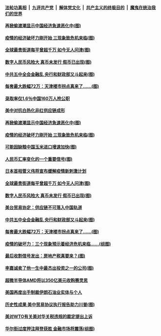 

####  [法轮功真相](../../../../basic/blob/master/README.md?t=10291731) &nbsp;|&nbsp; [九评共产党](../../../../9ping.md/blob/master/README.md?t=10291731) &nbsp;|&nbsp; [解体党文化](../../../../jtdwh.md/blob/master/README.md?t=10291731)  &nbsp;|&nbsp; [共产主义的终极目的](../../../../gczydzjmd.md/blob/master/README.md?t=10291731) &nbsp;|&nbsp; [魔鬼在统治我们的世界](../../../../mgztzwmdsj.md/blob/master/README.md?t=10291731) 

#### [再掀偷渡潮显示中国经济急速恶化中(图)](../pages/p5/950746.md?t=10291731) 

#### [疫情的经济破坏力刚开始 三现象致危机来临(图)](../pages/p5/950724.md?t=10291731) 

#### [全球最贵街道每平曾超千万 如今无人问津(图)](../pages/p5/950717.md?t=10291731) 

#### [数字人民币风险大 真币未发行 假币已出现(图)](../pages/p5/950709.md?t=10291731) 

#### [中共五中全会金融乱 央行和财政部又斗起来(图)](../pages/p5/950617.md?t=10291731) 

#### [每套最大跌幅72万：天津楼市拐点真来了……(图)](../pages/p5/950645.md?t=10291731) 

#### [录取率仅1.6％中国160万人抢公职](../pages/p5/950759.md?t=10291731) 

#### [美中对抗白热化非红供应链成形](../pages/p5/950758.md?t=10291731) 

#### [再掀偷渡潮显示中国经济急速恶化中(图)](../pages/p5/950746.md?t=10291731) 

#### [疫情的经济破坏力刚开始 三现象致危机来临(图)](../pages/p5/950724.md?t=10291731) 

#### [可能因缺粮中国玉米进口增速加快(图)](../pages/p5/950742.md?t=10291731) 

#### [人民币汇率变化的一个重要信号(图)](../pages/p5/950725.md?t=10291731) 

#### [日本首相菅义伟将宣布缓解疫情新刺激计划](../pages/p5/950718.md?t=10291731) 

#### [全球最贵街道每平曾超千万 如今无人问津(图)](../pages/p5/950717.md?t=10291731) 

#### [数字人民币风险大 真币未发行 假币已出现(图)](../pages/p5/950709.md?t=10291731) 

#### [美台贸易协定：供应链不可落入中国轨道](../pages/p5/950702.md?t=10291731) 

#### [中共五中全会金融乱 央行和财政部又斗起来(图)](../pages/p5/950617.md?t=10291731) 

#### [每套最大跌幅72万：天津楼市拐点真来了……(图)](../pages/p5/950645.md?t=10291731) 

#### [疫情的破坏力：三个现象预示着经济危机来临……(组图)](../pages/p5/950641.md?t=10291731) 

#### [最后收割信号发出：房地产税真要来？(图)](../pages/p5/950637.md?t=10291731) 

#### [李嘉诚卖了他一生中最杰出投资之一的公司(图)](../pages/p5/950623.md?t=10291731) 

#### [超微半导体AMD将以350亿美元收购赛灵思](../pages/p5/950611.md?t=10291731) 

#### [美国再度出手制裁伊朗石油业实体与个人](../pages/p5/950608.md?t=10291731) 

#### [历史性成果 美中贸易协议执行报告助力川普(图)](../pages/p5/950597.md?t=10291731) 

#### [美对WTO有关美对华关税违规的裁定提出上诉](../pages/p5/950592.md?t=10291731) 

#### [华尔街过度押注拜登获胜 金融市场将震荡(组图)](../pages/p5/950501.md?t=10291731) 

